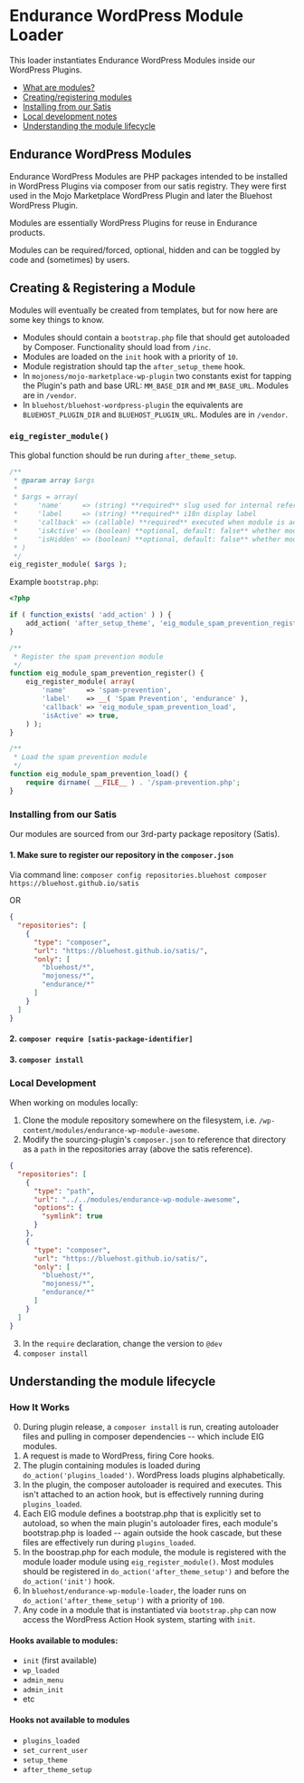# Endurance WordPress Module Loader
This loader instantiates Endurance WordPress Modules inside our WordPress Plugins.

* <a href="#endurance-wordpress-modules">What are modules?</a>
* <a href="#creating--registering-a-module">Creating/registering modules</a>
* <a href="#installing-from-our-satis">Installing from our Satis</a>
* <a href="#local-development">Local development notes</a>
* <a href="#understanding-the-module-lifecycle">Understanding the module lifecycle</a>

## Endurance WordPress Modules
Endurance WordPress Modules are PHP packages intended to be installed in WordPress Plugins via composer from our satis registry. They were first used in the Mojo Marketplace WordPress Plugin and later the Bluehost WordPress Plugin.

Modules are essentially WordPress Plugins for reuse in Endurance products.

Modules can be required/forced, optional, hidden and can be toggled by code and (sometimes) by users.

## Creating & Registering a Module

Modules will eventually be created from templates, but for now here are some key things to know.

* Modules should contain a `bootstrap.php` file that should get autoloaded by Composer. Functionality should load from `/inc`.
* Modules are loaded on the `init` hook with a priority of `10`.
* Module registration should tap the `after_setup_theme` hook.
* In `mojoness/mojo-marketplace-wp-plugin` two constants exist for tapping the Plugin's path and base URL: `MM_BASE_DIR` and `MM_BASE_URL`. Modules are in `/vendor`.
* In `bluehost/bluehost-wordpress-plugin` the equivalents are `BLUEHOST_PLUGIN_DIR` and `BLUEHOST_PLUGIN_URL`. Modules are in `/vendor`.

### `eig_register_module()`

This global function should be run during `after_theme_setup`.

```php
/**
 * @param array $args
 *
 * $args = array(
 *     'name'     => (string) **required** slug used for internal reference, like a CPT.
 *     'label     => (string) **required** i18n display label
 *     'callback' => (callable) **required** executed when module is active
 *     'isActive' => (boolean) **optional, default: false** whether module is forced active by default (can be overriden if !isHidden)
 *     'isHidden' => (boolean) **optional, default: false** whether module can be toggled in UI.
 * )
 */
eig_register_module( $args );
```

Example `bootstrap.php`:
```php
<?php

if ( function_exists( 'add_action' ) ) {
	add_action( 'after_setup_theme', 'eig_module_spam_prevention_register' );
}

/**
 * Register the spam prevention module
 */
function eig_module_spam_prevention_register() {
	eig_register_module( array(
		'name'     => 'spam-prevention',
		'label'    => __( 'Spam Prevention', 'endurance' ),
		'callback' => 'eig_module_spam_prevention_load',
		'isActive' => true,
	) );
}

/**
 * Load the spam prevention module
 */
function eig_module_spam_prevention_load() {
	require dirname( __FILE__ ) . '/spam-prevention.php';
}
```

### Installing from our Satis

Our modules are sourced from our 3rd-party package repository (Satis).

#### 1. Make sure to register our repository in the `composer.json`

Via command line: `composer config repositories.bluehost composer https://bluehost.github.io/satis`

OR

```json
{
  "repositories": [
    {
      "type": "composer",
      "url": "https://bluehost.github.io/satis/",
      "only": [
        "bluehost/*",
        "mojoness/*",
        "endurance/*"
      ]
    }
  ]
}
```

#### 2. `composer require [satis-package-identifier]`

#### 3. `composer install`

### Local Development

When working on modules locally:

1. Clone the module repository somewhere on the filesystem, i.e. `/wp-content/modules/endurance-wp-module-awesome`.
2. Modify the sourcing-plugin's `composer.json` to reference that directory as a `path` in the repositories array (above the satis reference).
```json
{
  "repositories": [
    {
      "type": "path",
      "url": "../../modules/endurance-wp-module-awesome",
      "options": {
        "symlink": true
      }
    },
    {
      "type": "composer",
      "url": "https://bluehost.github.io/satis/",
      "only": [
        "bluehost/*",
        "mojoness/*",
        "endurance/*"
      ]
    }
  ]
}
```
3. In the `require` declaration, change the version to `@dev`
4. `composer install`

## Understanding the module lifecycle

### How It Works

0. During plugin release, a `composer install` is run, creating autoloader files and pulling in composer dependencies -- which include EIG modules.
1. A request is made to WordPress, firing Core hooks.
2. The plugin containing modules is loaded during `do_action('plugins_loaded')`. WordPress loads plugins alphabetically.
3. In the plugin, the composer autoloader is required and executes. This isn't attached to an action hook, but is effectively running during `plugins_loaded`.
4. Each EIG module defines a bootstrap.php that is explicitly set to autoload, so when the main plugin's autoloader fires, each module's bootstrap.php is loaded -- again outside the hook cascade, but these files are effectively run during `plugins_loaded`.
5. In the boostrap.php for each module, the module is registered with the module loader module using `eig_register_module()`. Most modules should be registered in `do_action('after_theme_setup')` and before the `do_action('init')` hook.
6. In `bluehost/endurance-wp-module-loader`, the loader runs on `do_action('after_theme_setup')` with a priority of `100`.
7. Any code in a module that is instantiated via `bootstrap.php` can now access the WordPress Action Hook system, starting with `init`.

#### Hooks available to modules:
* `init` (first available)
* `wp_loaded`
* `admin_menu`
* `admin_init`
* etc

#### Hooks not available to modules
* `plugins_loaded`
* `set_current_user`
* `setup_theme`
* `after_theme_setup`
